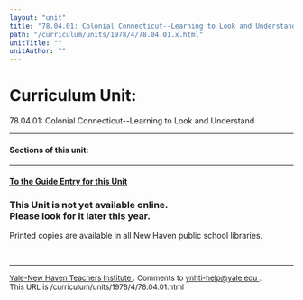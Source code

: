 ```yaml
---
layout: "unit"
title: "78.04.01: Colonial Connecticut--Learning to Look and Understand"
path: "/curriculum/units/1978/4/78.04.01.x.html"
unitTitle: ""
unitAuthor: ""
---
```

<body>
 <h1>
  Curriculum Unit:
 </h1>
 <p>
  78.04.01: Colonial Connecticut--Learning to Look and Understand
 </p>
 <p>
 </p>
 <hr/>
 <h4>
  Sections of this unit:
 </h4>
 <p>
 </p>
 <ul>
 </ul>
 <hr/>
 <h4>
  <a href="../../../guides/1978/4/78.04.01.x.html">
   To the Guide Entry for this Unit
  </a>
 </h4>
 <p>
 </p>
 <h3>
  This Unit is not yet available online.
  <br/>
  Please look for it later this year.
 </h3>
 <p>
  Printed copies are available in all New Haven public school libraries.
  <!-- START aux links here -->
  <!-- END aux links here -->
 </p>
 <pre>

</pre>
 <hr/>
 <font size="-1">
  <a href="../../../../">
   Yale-New Haven Teachers Institute
  </a>
  .  
Comments to
  <a href="mailto:ynhti-help@yale.edu">
   ynhti-help@yale.edu
  </a>
  .
  <br/>
  This URL is /curriculum/units/1978/4/78.04.01.html
  <br/>
 </font>
</body>